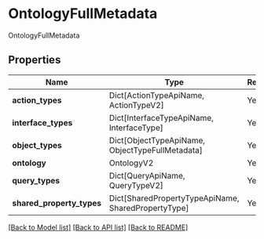 # OntologyFullMetadata

OntologyFullMetadata

## Properties
| Name | Type | Required | Description |
| ------------ | ------------- | ------------- | ------------- |
**action_types** | Dict[ActionTypeApiName, ActionTypeV2] | Yes |  |
**interface_types** | Dict[InterfaceTypeApiName, InterfaceType] | Yes |  |
**object_types** | Dict[ObjectTypeApiName, ObjectTypeFullMetadata] | Yes |  |
**ontology** | OntologyV2 | Yes |  |
**query_types** | Dict[QueryApiName, QueryTypeV2] | Yes |  |
**shared_property_types** | Dict[SharedPropertyTypeApiName, SharedPropertyType] | Yes |  |


[[Back to Model list]](../../README.md#documentation-for-models) [[Back to API list]](../../README.md#documentation-for-api-endpoints) [[Back to README]](../../README.md)
